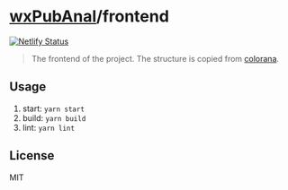 # [wxPubAnal](https://wxpub.nogeek.top/)/frontend
[![Netlify Status](https://api.netlify.com/api/v1/badges/f291ad32-f297-4a0a-856c-9bf902873dd1/deploy-status)](https://app.netlify.com/sites/vibrant-ramanujan-de9556/deploys)

> The frontend of the project. The structure is copied from [colorana](https://github.com/ritou11/colorana).
## Usage
1. start: `yarn start`
2. build: `yarn build`
3. lint: `yarn lint`

## License
MIT
